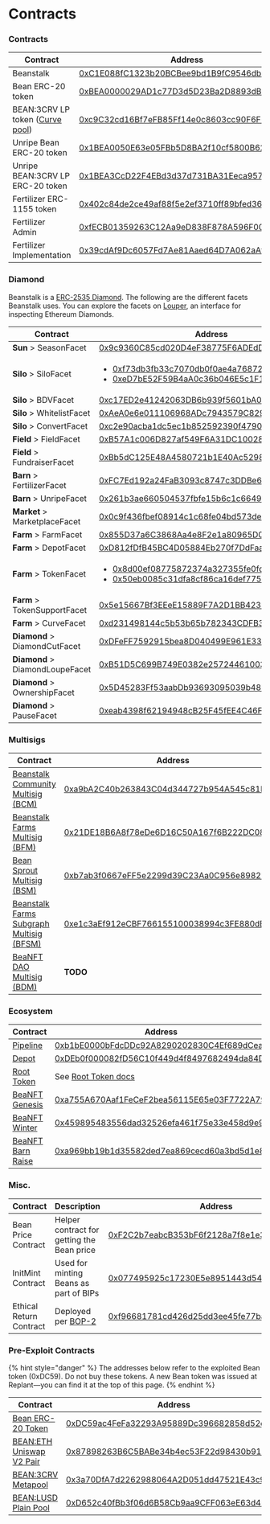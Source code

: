 # Contracts

### Contracts

| Contract                                                                                     | Address                                                                                                               |
| -------------------------------------------------------------------------------------------- | --------------------------------------------------------------------------------------------------------------------- |
| Beanstalk                                                                                    | [0xC1E088fC1323b20BCBee9bd1B9fC9546db5624C5](https://etherscan.io/address/0xC1E088fC1323b20BCBee9bd1B9fC9546db5624C5) |
| Bean ERC-20 token                                                                            | [0xBEA0000029AD1c77D3d5D23Ba2D8893dB9d1Efab](https://etherscan.io/address/0xBEA0000029AD1c77D3d5D23Ba2D8893dB9d1Efab) |
| BEAN:3CRV LP token ([Curve pool](https://curve.fi/#/ethereum/pools/factory-v2-152/deposit/)) | [0xc9C32cd16Bf7eFB85Ff14e0c8603cc90F6F2eE49](https://etherscan.io/address/0xc9C32cd16Bf7eFB85Ff14e0c8603cc90F6F2eE49) |
| Unripe Bean ERC-20 token                                                                     | [0x1BEA0050E63e05FBb5D8BA2f10cf5800B6224449](https://etherscan.io/address/0x1BEA0050E63e05FBb5D8BA2f10cf5800B6224449) |
| Unripe BEAN:3CRV LP ERC-20 token                                                             | [0x1BEA3CcD22F4EBd3d37d731BA31Eeca95713716D](https://etherscan.io/address/0x1BEA3CcD22F4EBd3d37d731BA31Eeca95713716D) |
| Fertilizer ERC-1155 token                                                                    | [0x402c84de2ce49af88f5e2ef3710ff89bfed36cb6](https://etherscan.io/address/0x402c84de2ce49af88f5e2ef3710ff89bfed36cb6) |
| Fertilizer Admin                                                                             | [0xfECB01359263C12Aa9eD838F878A596F0064aa6e](https://etherscan.io/address/0xfECB01359263C12Aa9eD838F878A596F0064aa6e) |
| Fertilizer Implementation                                                                    | [0x39cdAf9Dc6057Fd7Ae81Aaed64D7A062aAf452fD](https://etherscan.io/address/0x39cdAf9Dc6057Fd7Ae81Aaed64D7A062aAf452fD) |

### Diamond

Beanstalk is a [ERC-2535 Diamond](https://bean.money/blog/beanstalk-eip-2535). The following are the different facets Beanstalk uses. You can explore the facets on [Louper](https://louper.dev/diamond/0xC1E088fC1323b20BCBee9bd1B9fC9546db5624C5?network=mainnet), an interface for inspecting Ethereum Diamonds.

| Contract                        | Address                                                                                                                                                                                                                                                                                     |
| ------------------------------- | ------------------------------------------------------------------------------------------------------------------------------------------------------------------------------------------------------------------------------------------------------------------------------------------- |
| **Sun** > SeasonFacet           | [0x9c9360C85cd020D4eF38775F6ADEdD38931f1731](https://etherscan.io/address/0x9c9360C85cd020D4eF38775F6ADEdD38931f1731#code)                                                                                                                                                                  |
| **Silo** > SiloFacet            | <ul><li><a href="https://etherscan.io/address/0xf73db3fb33c7070db0f0ae4a76872251dca15e97">0xf73db3fb33c7070db0f0ae4a76872251dca15e97</a></li><li><a href="https://etherscan.io/address/0xeD7bE52F59B4aA0c36b046E5c1F14Df62aaE79D6">0xeD7bE52F59B4aA0c36b046E5c1F14Df62aaE79D6</a></li></ul> |
| **Silo** > BDVFacet             | [0xc17ED2e41242063DB6b939f5601bA01374b9D44a](https://etherscan.io/address/0xc17ED2e41242063DB6b939f5601bA01374b9D44a)                                                                                                                                                                       |
| **Silo** > WhitelistFacet       | [0xAeA0e6e011106968ADc7943579C829E49EFddaD0](https://etherscan.io/address/0xAeA0e6e011106968ADc7943579C829E49EFddaD0)                                                                                                                                                                       |
| **Silo** > ConvertFacet         | [0xc2e90acba1dc5ec1b852592390f479012eb304c2](https://etherscan.io/address/0xc2e90acba1dc5ec1b852592390f479012eb304c2)                                                                                                                                                                       |
| **Field** > FieldFacet          | [0xB57A1c006D827af549F6A31DC10028e5e2782762](https://etherscan.io/address/0xB57A1c006D827af549F6A31DC10028e5e2782762#code)                                                                                                                                                                  |
| **Field** > FundraiserFacet     | [0xBb5dC125E48A4580721b1E40Ac52984c2Ce54D3A](https://etherscan.io/address/0xBb5dC125E48A4580721b1E40Ac52984c2Ce54D3A#code)                                                                                                                                                                  |
| **Barn** > FertilizerFacet      | [0xFC7Ed192a24FaB3093c8747c3DDBe6Cacd335B6C](https://etherscan.io/address/0xFC7Ed192a24FaB3093c8747c3DDBe6Cacd335B6C)                                                                                                                                                                       |
| **Barn** > UnripeFacet          | [0x261b3ae660504537fbfe15b6c1c664976344eb0a](https://etherscan.io/address/0x261b3ae660504537fbfe15b6c1c664976344eb0a)                                                                                                                                                                       |
| **Market** > MarketplaceFacet   | [0x0c9f436fbef08914c1c68fe04bd573de6e327776](https://etherscan.io/address/0x0c9f436fbef08914c1c68fe04bd573de6e327776)                                                                                                                                                                       |
| **Farm** > FarmFacet            | [0x855D37a6C3868Aa4e8F2e1a80965D08B3f10d292](https://etherscan.io/address/0x855D37a6C3868Aa4e8F2e1a80965D08B3f10d292)                                                                                                                                                                       |
| **Farm** > DepotFacet           | [0xD812fDfB45BC4D05884Eb270f7DdFaac71D60F78](https://etherscan.io/address/0xD812fDfB45BC4D05884Eb270f7DdFaac71D60F78)                                                                                                                                                                       |
| **Farm** > TokenFacet           | <ul><li><a href="https://etherscan.io/address/0x8d00ef08775872374a327355fe0fdbdece1106cf">0x8d00ef08775872374a327355fe0fdbdece1106cf</a></li><li><a href="https://etherscan.io/address/0x50eb0085c31dfa8cf86ca16def77520e762ead4a">0x50eb0085c31dfa8cf86ca16def77520e762ead4a</a></li></ul> |
| **Farm** > TokenSupportFacet    | [0x5e15667Bf3EEeE15889F7A2D1BB423490afCb527](https://etherscan.io/address/0x5e15667Bf3EEeE15889F7A2D1BB423490afCb527#code)                                                                                                                                                                  |
| **Farm** > CurveFacet           | [0xd231498144c5b53b65b782343CDFB366472c7bf7](https://etherscan.io/address/0xd231498144c5b53b65b782343CDFB366472c7bf7)                                                                                                                                                                       |
| **Diamond** > DiamondCutFacet   | [0xDFeFF7592915bea8D040499E961E332BD453C249](https://etherscan.io/address/0xDFeFF7592915bea8D040499E961E332BD453C249)                                                                                                                                                                       |
| **Diamond** > DiamondLoupeFacet | [0xB51D5C699B749E0382e257244610039dDB272Da0](https://etherscan.io/address/0xB51D5C699B749E0382e257244610039dDB272Da0)                                                                                                                                                                       |
| **Diamond** > OwnershipFacet    | [0x5D45283Ff53aabDb93693095039b489Af8b18Cf7](https://etherscan.io/address/0x5D45283Ff53aabDb93693095039b489Af8b18Cf7)                                                                                                                                                                       |
| **Diamond** > PauseFacet        | [0xeab4398f62194948cB25F45fEE4C46Fae2e91229](https://etherscan.io/address/0xeab4398f62194948cB25F45fEE4C46Fae2e91229)                                                                                                                                                                       |

### Multisigs

| Contract                                                                                    | Address                                                                                                                                 |
| ------------------------------------------------------------------------------------------- | --------------------------------------------------------------------------------------------------------------------------------------- |
| [Beanstalk Community Multisig (BCM)](../governance/beanstalk/bcm-dashboard.md)              | [0xa9bA2C40b263843C04d344727b954A545c81D043](https://app.safe.global/eth:0xa9bA2C40b263843C04d344727b954A545c81D043/transactions/queue) |
| [Beanstalk Farms Multisig (BFM)](../governance/beanstalk-farms/bfm-dashboard.md)            | [0x21DE18B6A8f78eDe6D16C50A167f6B222DC08DF7](https://app.safe.global/eth:0x21DE18B6A8f78eDe6D16C50A167f6B222DC08DF7/transactions/queue) |
| [Bean Sprout Multisig (BSM)](../governance/bean-sprout/bsm-dashboard.md)                    | [0xb7ab3f0667eFF5e2299d39C23Aa0C956e8982235](https://app.safe.global/eth:0xb7ab3f0667eFF5e2299d39C23Aa0C956e8982235/transactions/queue) |
| [Beanstalk Farms Subgraph Multisig (BFSM)](../governance/beanstalk-farms/bfsm-dashboard.md) | [0xe1c3aEf912eCBF766155100038994c3FE880dB02](https://app.safe.global/eth:0xe1c3aEf912eCBF766155100038994c3FE880dB02/transactions/queue) |
| [BeaNFT DAO Multisig (BDM)](../governance/beanfts/bdm-dashboard.md)                         | **TODO**                                                                                                                                |

### Ecosystem

| Contract                                                             | Address                                                                                                               |
| -------------------------------------------------------------------- | --------------------------------------------------------------------------------------------------------------------- |
| [Pipeline](https://evmpipeline.org/)                                 | [0xb1bE0000bFdcDDc92A8290202830C4Ef689dCeaa](https://etherscan.io/address/0xb1bE0000bFdcDDc92A8290202830C4Ef689dCeaa) |
| [Depot](https://evmpipeline.org/)                                    | [0xDEb0f000082fD56C10f449d4f8497682494da84D](https://etherscan.io/address/0xDEb0f000082fD56C10f449d4f8497682494da84D) |
| [Root Token](https://roottoken.org/)                                 | See [Root Token docs](https://docs.roottoken.org/resources/contracts)                                                 |
| [BeaNFT Genesis](https://opensea.io/collection/beanft-genesis)       | [0xa755A670Aaf1FeCeF2bea56115E65e03F7722A79](https://etherscan.io/address/0xa755A670Aaf1FeCeF2bea56115E65e03F7722A79) |
| [BeaNFT Winter](https://opensea.io/collection/beanft-winter)         | [0x459895483556dad32526efa461f75e33e458d9e9](https://etherscan.io/address/0x459895483556dad32526efa461f75e33e458d9e9) |
| [BeaNFT Barn Raise](https://opensea.io/collection/beanft-barn-raise) | [0xa969bb19b1d35582ded7ea869cecd60a3bd5d1e8](https://etherscan.io/address/0xa969bb19b1d35582ded7ea869cecd60a3bd5d1e8) |

### Misc. <a href="#misc" id="misc"></a>

| Contract                | Description                                                                           | Address                                                                                                               |
| ----------------------- | ------------------------------------------------------------------------------------- | --------------------------------------------------------------------------------------------------------------------- |
| Bean Price Contract     | Helper contract for getting the Bean price                                            | [0xF2C2b7eabcB353bF6f2128a7f8e1e32Eeb112530](https://etherscan.io/address/0xF2C2b7eabcB353bF6f2128a7f8e1e32Eeb112530) |
| InitMint Contract       | Used for minting Beans as part of BIPs                                                | [0x077495925c17230E5e8951443d547ECdbB4925Bb](https://etherscan.io/address/0x077495925c17230E5e8951443d547ECdbB4925Bb) |
| Ethical Return Contract | Deployed per [BOP-2](https://arweave.net/aOAzXi2IzO5Ts1OrXYVrAjXbBavbKg07k7k56gIXtl4) | [0xf96681781cd426d25dd3ee45fe77ba5763ae24e4](https://etherscan.io/address/0xf96681781cd426d25dd3ee45fe77ba5763ae24e4) |

### Pre-Exploit Contracts

{% hint style="danger" %}
The addresses below refer to the exploited Bean token (0xDC59). Do not buy these tokens. A new Bean token was issued at Replant—you can find it at the top of this page.
{% endhint %}

| Contract                                                                                                 | Address                                                                                                               |
| -------------------------------------------------------------------------------------------------------- | --------------------------------------------------------------------------------------------------------------------- |
| [Bean ERC-20 Token](https://etherscan.io/address/0xDC59ac4FeFa32293A95889Dc396682858d52e5Db)             | [0xDC59ac4FeFa32293A95889Dc396682858d52e5Db](https://etherscan.io/address/0xDC59ac4FeFa32293A95889Dc396682858d52e5Db) |
| [BEAN:ETH Uniswap V2 Pair](https://v2.info.uniswap.org/token/0xdc59ac4fefa32293a95889dc396682858d52e5db) | [0x87898263B6C5BABe34b4ec53F22d98430b91e371](https://etherscan.io/address/0x87898263B6C5BABe34b4ec53F22d98430b91e371) |
| [BEAN:3CRV Metapool](https://curve.fi/#/ethereum/pools/factory-v2-81/deposit/)                           | [0x3a70DfA7d2262988064A2D051dd47521E43c9BdD](https://etherscan.io/address/0x3a70DfA7d2262988064A2D051dd47521E43c9BdD) |
| [BEAN:LUSD Plain Pool](https://curve.fi/#/ethereum/pools/factory-v2-103/deposit/)                        | [0xD652c40fBb3f06d6B58Cb9aa9CFF063eE63d465D](https://etherscan.io/address/0xD652c40fBb3f06d6B58Cb9aa9CFF063eE63d465D) |
